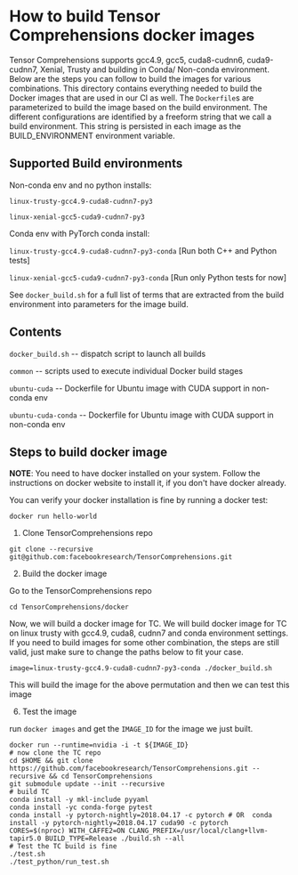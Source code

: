 # How to build Tensor Comprehensions docker images

Tensor Comprehensions supports gcc4.9, gcc5, cuda8-cudnn6, cuda9-cudnn7, Xenial, Trusty
and building in Conda/ Non-conda environment. Below are the steps you can follow
to build the images for various combinations. This directory contains everything needed to build the Docker images that are used in our CI as well. The `Dockerfile`s are parameterized to build the image based on the build environment. The different configurations are identified by a freeform string that we call a build environment. This string is persisted in each image as the BUILD_ENVIRONMENT environment variable.

## Supported Build environments

Non-conda env and no python installs:

`linux-trusty-gcc4.9-cuda8-cudnn7-py3`

`linux-xenial-gcc5-cuda9-cudnn7-py3`

Conda env with PyTorch conda install:

`linux-trusty-gcc4.9-cuda8-cudnn7-py3-conda` [Run both C++ and Python tests]

`linux-xenial-gcc5-cuda9-cudnn7-py3-conda` [Run only Python tests for now]

See `docker_build.sh` for a full list of terms that are extracted from the build environment into parameters for the image build.

## Contents

`docker_build.sh` -- dispatch script to launch all builds

`common` -- scripts used to execute individual Docker build stages

`ubuntu-cuda` -- Dockerfile for Ubuntu image with CUDA support in non-conda env

`ubuntu-cuda-conda` -- Dockerfile for Ubuntu image with CUDA support in non-conda env

## Steps to build docker image

**NOTE**: You need to have docker installed on your system. Follow the instructions
on docker website to install it, if you don't have docker already.

You can verify your docker installation is fine by running a docker test:

```Shell
docker run hello-world
```

1. Clone TensorComprehensions repo

```Shell
git clone --recursive git@github.com:facebookresearch/TensorComprehensions.git
```

2. Build the docker image

Go to the TensorComprehensions repo

```Shell
cd TensorComprehensions/docker
```

Now, we will build a docker image for TC. We will build docker image for TC on
linux trusty with gcc4.9, cuda8, cudnn7 and conda environment settings. If you
need to build images for some other combination, the steps are still valid, just
make sure to change the paths below to fit your case.

```Shell
image=linux-trusty-gcc4.9-cuda8-cudnn7-py3-conda ./docker_build.sh
```

This will build the image for the above permutation and then we can test this image

6. Test the image

run `docker images` and get the `IMAGE_ID` for the image we just built.

```Shell
docker run --runtime=nvidia -i -t ${IMAGE_ID}
# now clone the TC repo
cd $HOME && git clone https://github.com/facebookresearch/TensorComprehensions.git --recursive && cd TensorComprehensions
git submodule update --init --recursive
# build TC
conda install -y mkl-include pyyaml
conda install -yc conda-forge pytest
conda install -y pytorch-nightly=2018.04.17 -c pytorch # OR  conda install -y pytorch-nightly=2018.04.17 cuda90 -c pytorch
CORES=$(nproc) WITH_CAFFE2=ON CLANG_PREFIX=/usr/local/clang+llvm-tapir5.0 BUILD_TYPE=Release ./build.sh --all
# Test the TC build is fine
./test.sh
./test_python/run_test.sh
```
